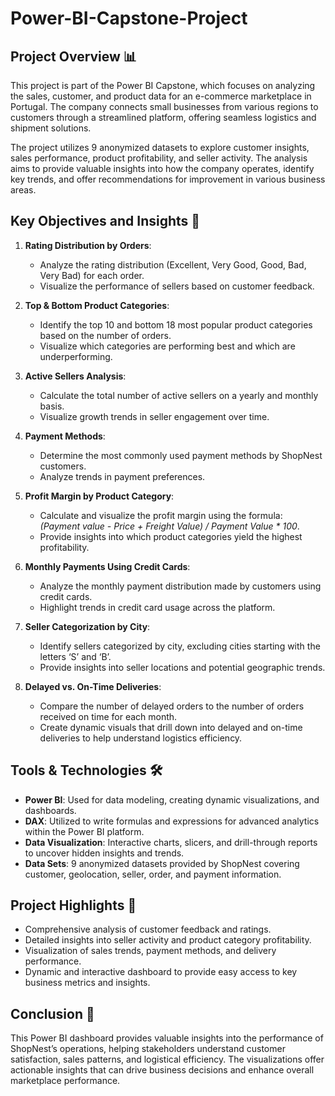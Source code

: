 # Power-BI-Capstone-Project

## Project Overview 📊

This project is part of the Power BI Capstone, which focuses on analyzing the sales, customer, and product data for an e-commerce marketplace in Portugal. The company connects small businesses from various regions to customers through a streamlined platform, offering seamless logistics and shipment solutions.

The project utilizes 9 anonymized datasets to explore customer insights, sales performance, product profitability, and seller activity. The analysis aims to provide valuable insights into how the company  operates, identify key trends, and offer recommendations for improvement in various business areas.

## Key Objectives and Insights 🎯

1. **Rating Distribution by Orders**:
   - Analyze the rating distribution (Excellent, Very Good, Good, Bad, Very Bad) for each order.
   - Visualize the performance of sellers based on customer feedback.

2. **Top & Bottom Product Categories**:
   - Identify the top 10 and bottom 18 most popular product categories based on the number of orders.
   - Visualize which categories are performing best and which are underperforming.

3. **Active Sellers Analysis**:
   - Calculate the total number of active sellers on a yearly and monthly basis.
   - Visualize growth trends in seller engagement over time.

4. **Payment Methods**:
   - Determine the most commonly used payment methods by ShopNest customers.
   - Analyze trends in payment preferences.

5. **Profit Margin by Product Category**:
   - Calculate and visualize the profit margin using the formula:  
     _(Payment value - Price + Freight Value) / Payment Value * 100_.
   - Provide insights into which product categories yield the highest profitability.

6. **Monthly Payments Using Credit Cards**:
   - Analyze the monthly payment distribution made by customers using credit cards.
   - Highlight trends in credit card usage across the platform.

7. **Seller Categorization by City**:
   - Identify sellers categorized by city, excluding cities starting with the letters ‘S’ and ‘B’.
   - Provide insights into seller locations and potential geographic trends.

8. **Delayed vs. On-Time Deliveries**:
   - Compare the number of delayed orders to the number of orders received on time for each month.
   - Create dynamic visuals that drill down into delayed and on-time deliveries to help understand logistics efficiency.

## Tools & Technologies 🛠️

- **Power BI**: Used for data modeling, creating dynamic visualizations, and dashboards.
- **DAX**: Utilized to write formulas and expressions for advanced analytics within the Power BI platform.
- **Data Visualization**: Interactive charts, slicers, and drill-through reports to uncover hidden insights and trends.
- **Data Sets**: 9 anonymized datasets provided by ShopNest covering customer, geolocation, seller, order, and payment information.

## Project Highlights 🌟

- Comprehensive analysis of customer feedback and ratings.
- Detailed insights into seller activity and product category profitability.
- Visualization of sales trends, payment methods, and delivery performance.
- Dynamic and interactive dashboard to provide easy access to key business metrics and insights.

## Conclusion 📝

This Power BI dashboard provides valuable insights into the performance of ShopNest’s operations, helping stakeholders understand customer satisfaction, sales patterns, and logistical efficiency. The visualizations offer actionable insights that can drive business decisions and enhance overall marketplace performance.

